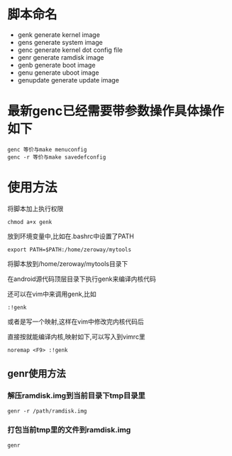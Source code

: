 # 脚本命名

- genk generate kernel image
- gens generate system image
- genc generate kernel dot config file
- genr generate ramdisk image
- genb generate boot image
- genu generate uboot image
- genupdate generate update image

# 最新genc已经需要带参数操作具体操作如下

	genc 等价与make menuconfig
	genc -r 等价与make savedefconfig

# 使用方法

将脚本加上执行权限

	chmod a+x genk

放到环境变量中,比如在.bashrc中设置了PATH

	export PATH=$PATH:/home/zeroway/mytools

将脚本放到/home/zeroway/mytools目录下

在android源代码顶层目录下执行genk来编译内核代码

还可以在vim中来调用genk,比如

	:!genk

或者是写一个映射,这样在vim中修改完内核代码后

直接按<F9>就能编译内核,映射如下,可以写入到vimrc里

	noremap <F9> :!genk

## genr使用方法

### 解压ramdisk.img到当前目录下tmp目录里

	genr -r /path/ramdisk.img

### 打包当前tmp里的文件到ramdisk.img

	genr

